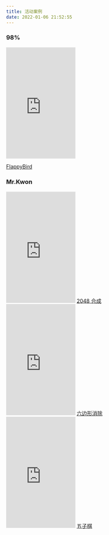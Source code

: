 ```yaml
---
title: 活动案例
date: 2022-01-06 21:52:55
---
```


<link href="https://cdn.jsdelivr.net/npm/bootstrap@5.1.3/dist/css/bootstrap.min.css" rel="stylesheet" integrity="sha384-1BmE4kWBq78iYhFldvKuhfTAU6auU8tT94WrHftjDbrCEXSU1oBoqyl2QvZ6jIW3" crossorigin="anonymous">
<script src="https://cdn.jsdelivr.net/npm/bootstrap@5.1.3/dist/js/bootstrap.bundle.min.js" integrity="sha384-ka7Sk0Gln4gmtz2MlQnikT1wXgYsOg+OMhuP+IlRH9sENBO0LRn5q+8nbTov4+1p" crossorigin="anonymous"></script>

<div class="container" >
    <h3 id="98"><a href="#98" class="headerlink" title="98%"></a>98%</h3>
    <div class="row row-sm-3">
        <div class="col">
            <iframe  
            height=301.5 
            width=187.5
            src="https://www.aichaos.cn/98Percent/FlappyBird/released"  
            frameborder=0  
            >
            </iframe>
            <p><a href="https://www.aichaos.cn/preview/?purl=98Percent_FlappyBird_released">FlappyBird</a></p>
        </div>
    </div>
    <div class="row row-sm-3">
        <h3 id="Mr-Kwon"><a href="#Mr-Kwon" class="headerlink" title="Mr.Kwon"></a>Mr.Kwon</h3><div style="display: flex;"></div>
        <div class="col">
            <iframe  
            height=301.5 
            width=187.5
            src="https://www.aichaos.cn/MrKwon/released?game=2048"  
            frameborder=0  
            >
            </iframe>
            <a href="https://www.aichaos.cn/MrKwon/released?game=2048">2048 合成</a>
        </div>
        <div class="col">
            <iframe  
            height=301.5 
            width=187.5
            src="https://www.aichaos.cn/MrKwon/released?game=hextris"  
            frameborder=0  
            >
            </iframe>
            <a href="https://www.aichaos.cn/MrKwon/released?game=hextris">六边形消除</a>
        </div>
        <div class="col">
            <iframe  
            height=301.5 
            width=187.5
            src="https://www.aichaos.cn/MrKwon/released?game=gobang"  
            frameborder=0  
            >
            </iframe>
            <a href="https://www.aichaos.cn/MrKwon/released?game=gobang">五子棋</a>
        </div>
    </div>
</div>

<script>
    // var ifr = document.querySelector('iframe');
    // ifr.onload = function () {
    //   fixIframeHeight()
    // }
    // function fixIframeHeight(){
    //   var oHeight = Math.max(ifr.contentWindow.document.documentElement.offsetHeight, ifr.contentWindow.document.body.offsetHeight);
    //   var cHeight = Math.max(ifr.contentWindow.document.documentElement.clientHeight, ifr.contentWindow.document.body.clientHeight);
    //   var height = Math.max(oHeight, cHeight);
    //   ifr.style.height = height + 'px'
    // }
    // window.onresize = fixIframeHeight
</script>